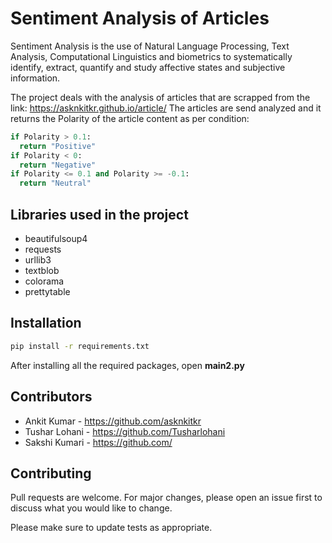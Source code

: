 # Sentiment Analysis of Articles

Sentiment Analysis is the use of Natural Language Processing, Text Analysis, Computational Linguistics and biometrics to systematically identify, extract, quantify and study affective states and subjective information.

The project deals with the analysis of articles that are scrapped from the link: https://asknkitkr.github.io/article/
The articles are send analyzed and it returns the Polarity of the article content as per condition:
```python
if Polarity > 0.1: 
  return "Positive"
if Polarity < 0: 
  return "Negative"
if Polarity <= 0.1 and Polarity >= -0.1: 
  return "Neutral"
```

## Libraries used in the project
- beautifulsoup4
- requests
- urllib3
- textblob
- colorama
- prettytable

## Installation
```bash
pip install -r requirements.txt
```

After installing all the required packages, open **main2.py**

## Contributors
- Ankit Kumar - https://github.com/asknkitkr
- Tushar Lohani - https://github.com/Tusharlohani
- Sakshi Kumari - https://github.com/

## Contributing
Pull requests are welcome. For major changes, please open an issue first to discuss what you would like to change.

Please make sure to update tests as appropriate.
